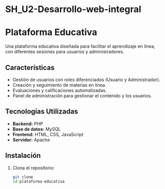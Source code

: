 # SH_U2-Desarrollo-web-integral
# Plataforma Educativa

Una plataforma educativa diseñada para facilitar el aprendizaje en línea, con diferentes sesiones para usuarios y administradores.

## Características

- Gestión de usuarios con roles diferenciados (Usuario y Administrador).
- Creación y seguimiento de materias en línea.
- Evaluaciones y calificaciones automatizadas.
- Panel de administración para gestionar el contenido y los usuarios.

## Tecnologías Utilizadas

- **Backend:** PHP
- **Base de datos:** MySQL
- **Frontend:** HTML, CSS, JavaScript
- **Servidor:** Apache

## Instalación

1. Clona el repositorio:
   ```bash
   git clone 
   cd plataforma-educativa
